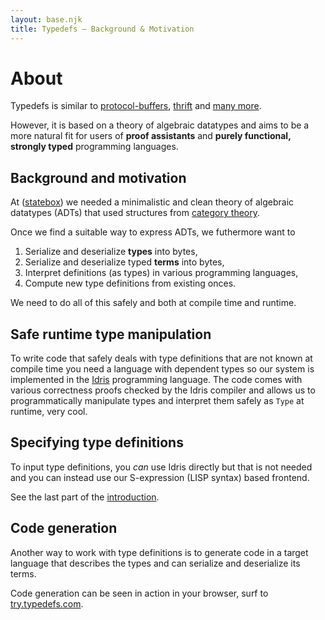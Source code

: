 ```yaml
---
layout: base.njk
title: Typedefs — Background & Motivation
---
```


# About

Typedefs is similar to [protocol-buffers](https://developers.google.com/protocol-buffers/), [thrift](https://thrift.apache.org/) and [many more](/related).

However, it is based on a theory of algebraic datatypes and aims to be a more natural fit for users of **proof assistants** and **purely functional, strongly typed** programming languages.

## Background and motivation

At ([statebox](https://statebox.org)) we needed a minimalistic and clean theory of algebraic datatypes (ADTs) that used structures from [category theory](https://www.math3ma.com/blog/what-is-category-theory-anyway).

Once we find a suitable way to express ADTs, we futhermore want to

1. Serialize and deserialize **types** into bytes,
1. Serialize and deserialize typed **terms** into bytes,
1. Interpret definitions (as types) in various programming languages,
1. Compute new type definitions from existing onces.

We need to do all of this safely and both at compile time and runtime.

## Safe runtime type manipulation

To write code that safely deals with type definitions that are not known at compile time you need a language with dependent types so our system is implemented in the [Idris](https://www.idris-lang.org/) programming language. The code comes with various correctness proofs checked by the Idris compiler and allows us to programmatically manipulate types and interpret them safely as `Type` at runtime, very cool. 

## Specifying type definitions

To input type definitions, you *can* use Idris directly but that is not needed and you can instead use our S-expression (LISP syntax) based frontend.

See the last part of the [introduction](/introduction).

## Code generation

Another way to work with type definitions is to generate code in a target language that describes the types and can serialize and deserialize its terms.

Code generation can be seen in action in your browser, surf to [try.typedefs.com](https://try.typedefs.com).

